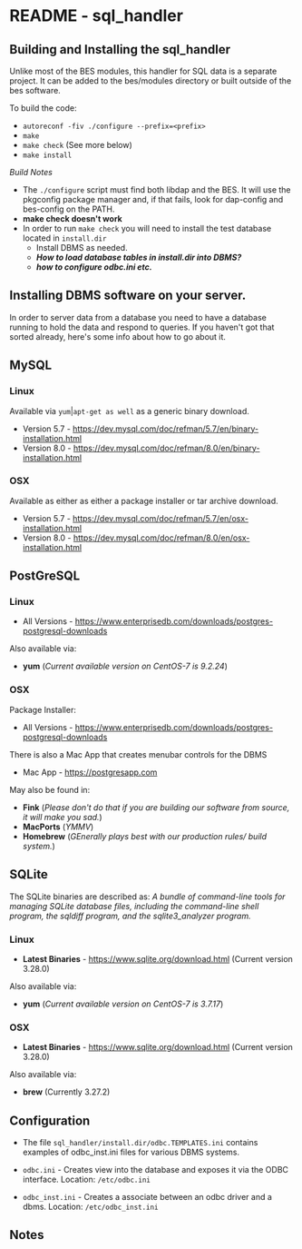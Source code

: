 

# README - sql_handler

## Building and Installing the sql_handler
Unlike most of the BES modules, this handler for SQL data is a separate project.
It can be added to the bes/modules directory or built outside of the bes software.

To build the code:

* `autoreconf -fiv
./configure --prefix=<prefix>`
* `make`
* `make check` (See more below)
* `make install`

_Build Notes_
* The `./configure` script must find both libdap and the BES. It will use the 
pkgconfig package manager and, if that fails, look for dap-config and bes-config
on the PATH.
* **make check doesn't work**
* In order to run `make check` you will need to install the test database located 
in `install.dir` 
  * Install DBMS as needed.
  * **_How to load database tables in install.dir into DBMS?_**
  * **_how to configure odbc.ini etc._**



## Installing DBMS software on your server.
In order to server data from a database you need to have a database running to
hold the data and respond to queries. If you haven't got that sorted already, 
here's some info about how to go about it.

## MySQL

### Linux
Available via `yum`|`apt-get as well` as a generic binary download.
* Version 5.7 - https://dev.mysql.com/doc/refman/5.7/en/binary-installation.html
* Version 8.0 - https://dev.mysql.com/doc/refman/8.0/en/binary-installation.html

### OSX
Available as either as either a package installer or tar archive download.
* Version 5.7 - https://dev.mysql.com/doc/refman/5.7/en/osx-installation.html
* Version 8.0 - https://dev.mysql.com/doc/refman/8.0/en/osx-installation.html

## PostGreSQL

### Linux

* All Versions - https://www.enterprisedb.com/downloads/postgres-postgresql-downloads

Also available via:
- **yum** (_Current available version on CentOS-7 is 9.2.24_)


### OSX
Package Installer: 
* All Versions - https://www.enterprisedb.com/downloads/postgres-postgresql-downloads

There is also a Mac App that creates menubar controls for the DBMS
* Mac App - https://postgresapp.com

May also be found in:
- **Fink** (_Please don't do that if you are building our software from source, it will make you sad._)
- **MacPorts** (_YMMV_)
- **Homebrew** (_GEnerally plays best with our production rules/ build system._)

## SQLite
The SQLite binaries are described as: _A bundle of 
command-line tools for managing SQLite database files, including the 
command-line shell program, the sqldiff program, and the sqlite3_analyzer 
program._

### Linux
- **Latest Binaries** - https://www.sqlite.org/download.html (Current version 
3.28.0)

Also available via:
- **yum** (_Current available version on CentOS-7 is 3.7.17_)

### OSX
- **Latest Binaries** - https://www.sqlite.org/download.html (Current version 
3.28.0)

Also available via:
- **brew** (Currently  3.27.2)

## Configuration

* The file `sql_handler/install.dir/odbc.TEMPLATES.ini` contains examples of 
 odbc_inst.ini files for various DBMS systems.

* `odbc.ini` - Creates view into the database and exposes it via the ODBC 
interface. Location: `/etc/odbc.ini`

* `odbc_inst.ini` - Creates a associate between an odbc driver and a dbms. 
Location: `/etc/odbc_inst.ini`

## Notes


